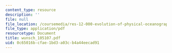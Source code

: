 ```yaml
---
content_type: resource
description: ''
file: null
file_location: /coursemedia/res-12-000-evolution-of-physical-oceanography-spring-2007/0c65016bcfae1bd3a03cb4a44eecad91_wunsch_105107.pdf
file_type: application/pdf
resourcetype: Document
title: wunsch_105107.pdf
uid: 0c65016b-cfae-1bd3-a03c-b4a44eecad91
---
```

